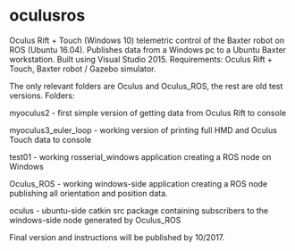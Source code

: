 # oculusros
Oculus Rift + Touch (Windows 10) telemetric control of the Baxter robot on ROS (Ubuntu 16.04). Publishes data from a Windows pc to a Ubuntu Baxter workstation. Built using Visual Studio 2015. Requirements: Oculus Rift + Touch, Baxter robot / Gazebo simulator.

The only relevant folders are Oculus and Oculus_ROS, the rest are old test versions.
Folders:

myoculus2 - first simple version of getting data from Oculus Rift to console

myoculus3_euler_loop - working version of printing full HMD and Oculus Touch data to console

test01 - working rosserial_windows application creating a ROS node on Windows

Oculus_ROS - working windows-side application creating a ROS node publishing all orientation and position data.

oculus - ubuntu-side catkin src package containing subscribers to the windows-side node generated by Oculus_ROS

Final version and instructions will be published by 10/2017.

